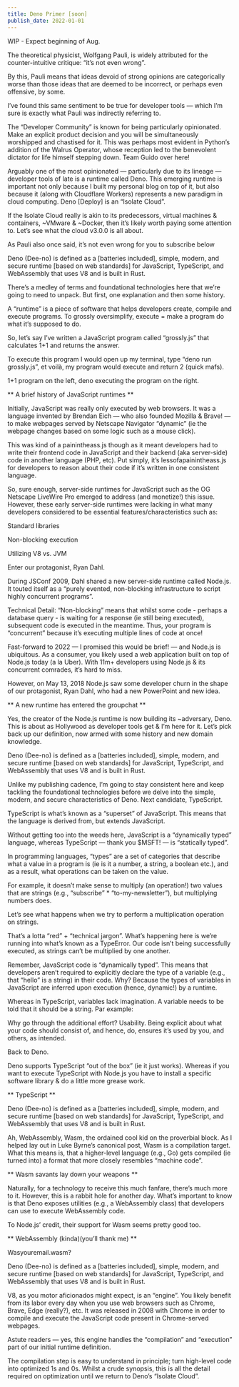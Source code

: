 ```yaml
---
title: Deno Primer [soon]
publish_date: 2022-01-01
---
```


WIP - Expect beginning of Aug. 

The theoretical physicist, Wolfgang Pauli, is widely attributed for the counter-intuitive critique: “it’s not even wrong”. 

By this, Pauli means that ideas devoid of strong opinions are categorically worse than those ideas that are deemed to be incorrect, or perhaps even offensive, by some. 

I’ve found this same sentiment to be true for developer tools — which I’m sure is exactly what Pauli was indirectly referring to. 

The “Developer Community” is known for being particularly opinionated. Make an explicit product decision and you will be simultaneously worshipped and chastised for it. This was perhaps most evident in Python’s addition of the Walrus Operator, whose reception led to the benevolent dictator for life himself stepping down. Team Guido over here!

Arguably one of the most opinionated — particularly due to its lineage — developer tools of late is a runtime called Deno. This emerging runtime is important not only because I built my personal blog on top of it, but also because it (along with Cloudflare Workers) represents a new paradigm in cloud computing. Deno [Deploy] is an “Isolate Cloud”. 

If the Isolate Cloud really is akin to its predecessors, virtual machines & containers, ~VMware & ~Docker, then it’s likely worth paying some attention to. Let’s see what the cloud v3.0.0 is all about.  

As Pauli also once said, it’s not even wrong for you to subscribe below 

Deno (Dee-no) is defined as a [batteries included], simple, modern, and secure runtime [based on web standards] for JavaScript, TypeScript, and WebAssembly that uses V8 and is built in Rust. 

There’s a medley of terms and foundational technologies here that we’re going to need to unpack. But first, one explanation and then some history.

A “runtime” is a piece of software that helps developers create, compile and execute programs. To grossly oversimplify, execute = make a program do what it’s supposed to do.

So, let’s say I’ve written a JavaScript program called “grossly.js” that calculates 1+1 and returns the answer. 

To execute this program I would open up my terminal, type “deno run grossly.js”, et voilà, my program would execute and return 2 (quick mafs).

1+1 program on the left, deno executing the program on the right.

** A brief history of JavaScript runtimes ** 

Initially, JavaScript was really only executed by web browsers. It was a language invented by Brendan Eich — who also founded Mozilla & Brave! — to make webpages served by Netscape Navigator “dynamic” (ie the webpage changes based on some logic such as a mouse click). 

This was kind of a painintheass.js though as it meant developers had to write their frontend code in JavaScript and their backend (aka server-side) code in another language (PHP, etc). Put simply, it’s lessofapainintheass.js for developers to reason about their code if it’s written in one consistent language.

So, sure enough, server-side runtimes for JavaScript such as the OG Netscape LiveWire Pro emerged to address (and monetize!) this issue. However, these early server-side runtimes were lacking in what many developers considered to be essential features/characteristics such as:

Standard libraries

Non-blocking execution

Utilizing V8 vs. JVM

Enter our protagonist, Ryan Dahl. 

During JSConf 2009, Dahl shared a new server-side runtime called Node.js. It touted itself as a “purely evented, non-blocking infrastructure to script highly concurrent programs”. 

Technical Detail: “Non-blocking” means that whilst some code - perhaps a database query - is waiting for a response (ie still being executed), subsequent code is executed in the meantime. Thus, your program is “concurrent” because it’s executing multiple lines of code at once! 

Fast-forward to 2022 — I promised this would be brief! — and Node.js is ubiquitous. As a consumer, you likely used a web application built on top of Node.js today (a la Uber). With 11m+ developers using Node.js & its concurrent comrades, it’s hard to miss.

However, on May 13, 2018 Node.js saw some developer churn in the shape of our protagonist, Ryan Dahl, who had a new PowerPoint and new idea. 

** A new runtime has entered the groupchat **

Yes, the creator of the Node.js runtime is now building its ~adversary, Deno. This is about as Hollywood as developer tools get & I’m here for it. Let’s pick back up our definition, now armed with some history and new domain knowledge. 

Deno (Dee-no) is defined as a [batteries included], simple, modern, and secure runtime [based on web standards] for JavaScript, TypeScript, and WebAssembly that uses V8 and is built in Rust. 

Unlike my publishing cadence, I’m going to stay consistent here and keep tackling the foundational technologies before we delve into the simple, modern, and secure characteristics of Deno. Next candidate, TypeScript.

TypeScript is what’s known as a “superset” of JavaScript. This means that the language is derived from, but extends JavaScript. 

Without getting too into the weeds here, JavaScript is a “dynamically typed” language, whereas TypeScript — thank you $MSFT! — is “statically typed”. 

In programming languages, “types” are a set of categories that describe what a value in a program is (ie is it a number, a string, a boolean etc.), and as a result, what operations can be taken on the value. 

For example, it doesn’t make sense to multiply (an operation!) two values that are strings (e.g., “subscribe” * “to-my-newsletter”), but multiplying numbers does. 

Let’s see what happens when we try to perform a multiplication operation on strings.  

That’s a lotta “red” + “technical jargon”. What’s happening here is we’re running into what’s known as a TypeError. Our code isn’t being successfully executed, as strings can’t be multiplied by one another. 

Remember, JavaScript code is “dynamically typed”. This means that developers aren’t required to explicitly declare the type of a variable (e.g., that “hello” is a string) in their code. Why? Because the types of variables in JavaScript are inferred upon execution (hence, dynamic!) by a runtime. 

Whereas in TypeScript, variables lack imagination. A variable needs to be told that it should be a string. Par example: 

Why go through the additional effort? Usability. Being explicit about what your code should consist of, and hence, do, ensures it’s used by you, and others, as intended.

Back to Deno. 

Deno supports TypeScript “out of the box” (ie it just works). Whereas if you want to execute TypeScript with Node.js you have to install a specific software library & do a little more grease work.   

** TypeScript **  

Deno (Dee-no) is defined as a [batteries included], simple, modern, and secure runtime [based on web standards] for JavaScript, TypeScript, and WebAssembly that uses V8 and is built in Rust. 

Ah, WebAssembly, Wasm, the ordained cool kid on the proverbial block. As I helped lay out in Luke Byrne’s canonical post, Wasm is a compilation target. What this means is, that a higher-level language (e.g., Go) gets compiled (ie turned into) a format that more closely resembles “machine code”. 

** Wasm savants lay down your weapons **

Naturally, for a technology to receive this much fanfare, there’s much more to it. However, this is a rabbit hole for another day. What’s important to know is that Deno exposes utilities (e.g., a WebAssembly class) that developers can use to execute WebAssembly code.

To Node.js’ credit, their support for Wasm seems pretty good too.  

 ** WebAssembly (kinda)(you’ll thank me) **

Wasyouremail.wasm?

Deno (Dee-no) is defined as a [batteries included], simple, modern, and secure runtime [based on web standards] for JavaScript, TypeScript, and WebAssembly that uses V8 and is built in Rust.

V8, as you motor aficionados might expect, is an “engine”. You likely benefit from its labor every day when you use web browsers such as Chrome, Brave, Edge (really?), etc. It was released in 2008 with Chrome in order to compile and execute the JavaScript code present in Chrome-served webpages. 

Astute readers — yes, this engine handles the “compilation” and “execution” part of our initial runtime definition. 

The compilation step is easy to understand in principle; turn high-level code into optimized 1s and 0s. Whilst a crude synopsis, this is all the detail required on optimization until we return to Deno’s “Isolate Cloud”. 


